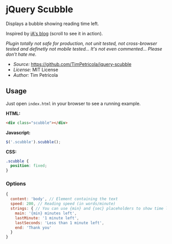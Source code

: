 # jQuery Scubble

Displays a bubble showing reading time left.

Inspired by [iA's blog](http://ia.net/blog/) (scroll to see it in action).

*Plugin totally not safe for production, not unit tested, not cross-browser tested and definetly not mobile tested... It's not even commented... Please don't hate me.*

* *Source:* https://github.com/TimPetricola/jquery-scubble
* *License:* MIT License
* *Author:* Tim Petricola

## Usage

Just open `index.html` in your browser to see a running example.

**HTML:**
```html
<div class="scubble"></div>
```

**Javascript:**
```javascript
$('.scubble').scubble();
```

**CSS:**
```css
.scubble {
  position: fixed;
}
```

### Options
```javascript
{
  content: 'body', // Element containing the text
  speed: 200, // Reading speed (in words/minute)
  strings: { // You can use {min} and {sec} placeholders to show time left
    main: '{min} minutes left',
    lastMinute: '1 minute left',
    lastSeconds: 'Less than 1 minute left',
    end: 'Thank you'
  }
}
```
